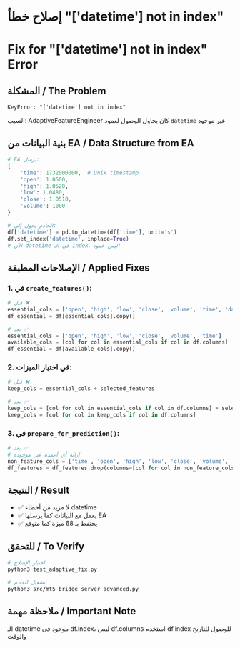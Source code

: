 # إصلاح خطأ "['datetime'] not in index"
# Fix for "['datetime'] not in index" Error

## المشكلة / The Problem
```
KeyError: "['datetime'] not in index"
```

السبب: AdaptiveFeatureEngineer كان يحاول الوصول لعمود `datetime` غير موجود

## بنية البيانات من EA / Data Structure from EA
```python
# EA يرسل:
{
    'time': 1732000000,  # Unix timestamp
    'open': 1.0500,
    'high': 1.0520,
    'low': 1.0480,
    'close': 1.0510,
    'volume': 1000
}

# الخادم يحول إلى:
df['datetime'] = pd.to_datetime(df['time'], unit='s')
df.set_index('datetime', inplace=True)
# الآن datetime في الـ index، ليس عمود!
```

## الإصلاحات المطبقة / Applied Fixes

### 1. في `create_features()`:
```python
# قبل ❌
essential_cols = ['open', 'high', 'low', 'close', 'volume', 'time', 'datetime']
df_essential = df[essential_cols].copy()

# بعد ✅
essential_cols = ['open', 'high', 'low', 'close', 'volume', 'time']
available_cols = [col for col in essential_cols if col in df.columns]
df_essential = df[available_cols].copy()
```

### 2. في اختيار الميزات:
```python
# قبل ❌
keep_cols = essential_cols + selected_features

# بعد ✅
keep_cols = [col for col in essential_cols if col in df.columns] + selected_features
keep_cols = [col for col in keep_cols if col in df.columns]
```

### 3. في `prepare_for_prediction()`:
```python
# بعد ✅
# إزالة أي أعمدة غير موجودة
non_feature_cols = ['time', 'open', 'high', 'low', 'close', 'volume', 'spread', 'datetime']
df_features = df_features.drop(columns=[col for col in non_feature_cols if col in df_features.columns])
```

## النتيجة / Result
- ✅ لا مزيد من أخطاء datetime
- ✅ يعمل مع البيانات كما يرسلها EA
- ✅ يحتفظ بـ 68 ميزة كما متوقع

## للتحقق / To Verify
```bash
# اختبار الإصلاح
python3 test_adaptive_fix.py

# تشغيل الخادم
python3 src/mt5_bridge_server_advanced.py
```

## ملاحظة مهمة / Important Note
الـ datetime موجود في df.index، ليس df.columns
استخدم df.index للوصول للتاريخ والوقت